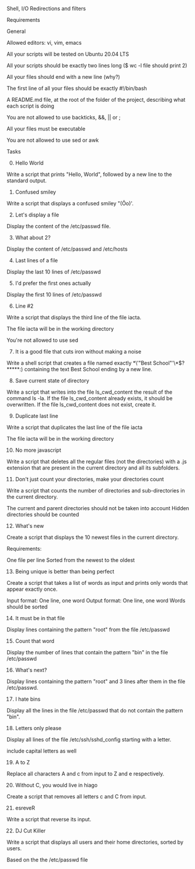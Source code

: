 Shell, I/O Redirections and filters

Requirements

General

Allowed editors: vi, vim, emacs

All your scripts will be tested on Ubuntu 20.04 LTS

All your scripts should be exactly two lines long ($ wc -l file should print 2)

All your files should end with a new line (why?)

The first line of all your files should be exactly #!/bin/bash

A README.md file, at the root of the folder of the project, describing what each script is doing

You are not allowed to use backticks, &&, || or ;

All your files must be executable

You are not allowed to use sed or awk

Tasks

0. Hello World

Write a script that prints "Hello, World", followed by a new line to the standard output.

1. Confused smiley

Write a script that displays a confused smiley "(Ôo)'.

2. Let's display a file

Display the content of the /etc/passwd file.

3. What about 2?

Display the content of /etc/passwd and /etc/hosts

4. Last lines of a file

Display the last 10 lines of /etc/passwd

5. I'd prefer the first ones actually

Display the first 10 lines of /etc/passwd

6. Line #2

Write a script that displays the third line of the file iacta.

The file iacta will be in the working directory

You're not allowed to use sed

7. It is a good file that cuts iron without making a noise

Write a shell script that creates a file named exactly \*\\'"Best School"\'\\*$\?\*\*\*\*\*:) containing the text Best School ending by a new line.

8. Save current state of directory

Write a script that writes into the file ls_cwd_content the result of the command ls -la. If the file ls_cwd_content already exists, it should be overwritten. If the file ls_cwd_content does not exist, create it.

9. Duplicate last line

Write a script that duplicates the last line of the file iacta

The file iacta will be in the working directory

10. No more javascript

Write a script that deletes all the regular files (not the directories) with a .js extension that are present in the current directory and all its subfolders.

11. Don't just count your directories, make your directories count

Write a script that counts the number of directories and sub-directories in the current directory.

The current and parent directories should not be taken into account
Hidden directories should be counted

12. What's new

Create a script that displays the 10 newest files in the current directory.

Requirements:

One file per line
Sorted from the newest to the oldest

13. Being unique is better than being perfect

Create a script that takes a list of words as input and prints only words that appear exactly once.

Input format: One line, one word
Output format: One line, one word
Words should be sorted

14. It must be in that file

Display lines containing the pattern "root" from the file /etc/passwd

15. Count that word

Display the number of lines that contain the pattern "bin" in the file /etc/passwd

16. What's next?

Display lines containing the pattern "root" and 3 lines after them in the file /etc/passwd.

17. I hate bins

Display all the lines in the file /etc/passwd that do not contain the pattern "bin".

18. Letters only please

Display all lines of the file /etc/ssh/sshd_config starting with a letter.

include capital letters as well

19. A to Z

Replace all characters A and c from input to Z and e respectively.

20. Without C, you would live in hiago

Create a script that removes all letters c and C from input.

21. esreveR

Write a script that reverse its input.

22. DJ Cut Killer

Write a script that displays all users and their home directories, sorted by users.

Based on the the /etc/passwd file
